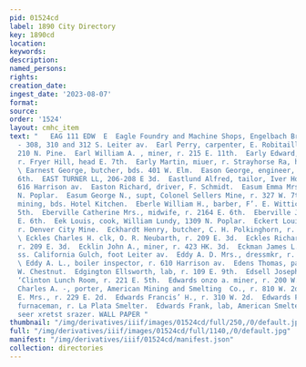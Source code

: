 ```yaml
---
pid: 01524cd
label: 1890 City Directory
key: 1890cd
location: 
keywords: 
description: 
named_persons: 
rights: 
creation_date: 
ingest_date: '2023-08-07'
format: 
source: 
order: '1524'
layout: cmhc_item
text: "   EAG 111 EDW  E  Eagle Foundry and Machine Shops, Engelbach Bros., proprs,
  - 308, 310 and 312 S. Leiter av.  Earl Perry, carpenter, E. Robitaille, r. rear
  210 N. Pine.  Earl William A. , miner, r. 215 E. 11th.  Early Edward, engineer,
  r. Fryer Hill, head E. 7th.  Early Martin, miuer, r. Strayhorse Ra, head E. 4th.
  \ Earnest George, butcher, bds. 401 W. Elm.  Eason George, engineer, bds. 415 E.
  6th.  EAST TURNER LL, 206-208 E 3d.  Eastlund Alfred, tailor, Iver Hoffstead, r.
  616 Harrison av.  Easton Richard, driver, F. Schmidt.  Easum Emma Mrs. -., Yr. 1016
  N. Poplar.  Easum George N., supt, Colonel Sellers Mine, r. 327 W. 7th.  Eaton Robert,
  mining, bds. Hotel Kitchen.  Eberle William H., barber, F’. E. Wittich, r. 208 E.
  5th.  Eberville Catherine Mrs., midwife, r. 2164 E. 6th.  Eberville John, r. 2164
  E. 6th.  Eek Louis, cook, William Lundy, 1309 N. Poplar.  Eckert Louis F., engineer,
  r. Denver City Mine.  Eckhardt Henry, butcher, C. H. Polkinghorn, r. 400 EK. 6th.
  \ Eckles Charles H. clk, O. R. Neubarth, r. 209 E. 3d.  Eckles Richard A., mining,
  r. 209 E. 3d.  Ecklin John A., miner, r. 423 HK. 3d.  Eckman James L., miner, r.
  ss. California Gulch, foot Leiter av.  Eddy A. D. Mrs., dressmkr, r. 207 E. 6th.
  \ Eddy A. L., boiler inspector, r. 610 Harrison av.  Edens Thomas, painter, r. 119
  W. Chestnut.  Edgington Ellsworth, lab, r. 109 E. 9th.  Edsell Joseph P., waiter,
  ‘Clinton Lunch Room, r. 221 E. 5th.  Edwards onzo a. miner, r. 200 W. 8th.  Edwards
  Charles A. -, porter, American Mining and Smelting  Co., r. 810 W. 2d.  Edwards
  E. Mrs., r. 229 E. 2d.  Edwards Francis’ H., r. 310 W. 2d.  Edwards Francis H.,
  furnaceman, r. La Plata Smelter.  Edwards Frank, lab, American Smelter.  Ju Js QUINN,
  seer xretst srazer. WALL PAPER "
thumbnail: "/img/derivatives/iiif/images/01524cd/full/250,/0/default.jpg"
full: "/img/derivatives/iiif/images/01524cd/full/1140,/0/default.jpg"
manifest: "/img/derivatives/iiif/01524cd/manifest.json"
collection: directories
---
```

